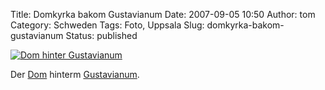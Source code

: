 Title: Domkyrka bakom Gustavianum
Date: 2007-09-05 10:50
Author: tom
Category: Schweden
Tags: Foto, Uppsala
Slug: domkyrka-bakom-gustavianum
Status: published

[![Dom hinter
Gustavianum](/pic/domkyrkgustav_s.jpg "Dom hinter Gustavianum")](/pic/domkyrkgustav_l.jpg)

Der [Dom](http://de.wikipedia.org/wiki/Dom_Uppsala) hinterm
[Gustavianum](http://sv.wikipedia.org/wiki/Gustavianum).

